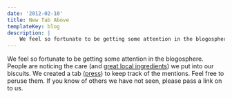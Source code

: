 ```yaml
---
date: '2012-02-10'
title: New Tab Above
templateKey: blog
description: |
    We feel so fortunate to be getting some attention in the blogosphere.
---
```

We feel so fortunate to be getting some attention in the blogosphere.  People are noticing the care (and [great local ingredients](/ingredients-sources)) we put into our biscuits.  We created a tab ([press](/press)) to keep track of the mentions.  Feel free to peruse them.  If you know of others we have not seen, please pass a link on to us.
